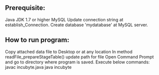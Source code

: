 
## Prerequisite:
Java JDK 1.7 or higher 
MySQL
Update connection string at establish_Connection. Create database 'mydatabase' at MySQL server.


## How to run program:
Copy attached data file to Desktop or at any location
In method readFile_prepareStageTable() update path for file
Open Command Prompt and go to directory where program is saved.
Execute below commands:
javac incubyte.java
java incubyte
